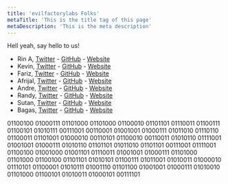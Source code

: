 ```yaml
---
title: 'evilfactorylabs Folks'
metaTitle: 'This is the title tag of this page'
metaDescription: 'This is the meta description'
---
```


Hell yeah, say hello to us!

- Rin A, [Twitter](https://twitter.com/ri7nz) - [GitHub](https://github.com/ri7nz) - [Website](https://rin.rocks)
- Kevin, [Twitter](https://twitter.com/kevanantha) - [GitHub](https://github.com/kevanantha) - [Website](https://kevanantha.xyz)
- Fariz, [Twitter](mailto:fariz@evilfactory.id) - [GitHub](https://github.com/faultable) - [Website](https://faultable.dev)
- Afrijal, [Twitter](https://twitter.com/afrijaldz) - [GitHub](https://github.com/afrijaldz) - [Website](https://afrijaldzuhri.com)
- Andre, [Twitter](https://twitter.com/drepram) - [GitHub](https://github.com/drepram) - [Website](https://drepram.com)
- Randy, [Twitter](https://twitter.com/aweutist) - [GitHub](https://github.com/randyviandaputra) - [Website](https://randy.js.org)
- Sutan, [Twitter](https://twitter.com/sutan_gnst) - [GitHub](https://github.com/sutanlab) - [Website](https://sutanlab.id)
- Bagas, [Twitter](https://twitter.com/wahudamon) - [GitHub](https://github.com/wahudamon) - [Website](https://www.wahudamon.com)

01100100 01000111 01101000 01101000 01100010 01101101 01110011 01100111 01100101 01010111 00111001 00110001 01001001 01000111 01011010 01110110 01100011 01101001 01000010 00110101 01100010 00110011 01010110 01111001 01001001 01000111 01010110 01101101 01011010 01101101 00111001 01111001 01100100 01001000 01001101 01110011 01001001 01000111 01101000 01101000 01100100 01101101 01010101 01100111 01011001 01010011 01000010 01110101 01100001 01010111 01001110 01101100 01001001 01000111 01010010 01101000 01100101 01010011 01000101 00111101
